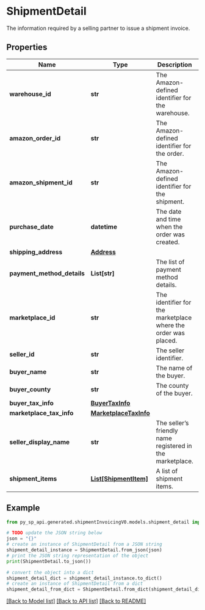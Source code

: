 # ShipmentDetail

The information required by a selling partner to issue a shipment invoice.

## Properties

Name | Type | Description | Notes
------------ | ------------- | ------------- | -------------
**warehouse_id** | **str** | The Amazon-defined identifier for the warehouse. | [optional] 
**amazon_order_id** | **str** | The Amazon-defined identifier for the order. | [optional] 
**amazon_shipment_id** | **str** | The Amazon-defined identifier for the shipment. | [optional] 
**purchase_date** | **datetime** | The date and time when the order was created. | [optional] 
**shipping_address** | [**Address**](Address.md) |  | [optional] 
**payment_method_details** | **List[str]** | The list of payment method details. | [optional] 
**marketplace_id** | **str** | The identifier for the marketplace where the order was placed. | [optional] 
**seller_id** | **str** | The seller identifier. | [optional] 
**buyer_name** | **str** | The name of the buyer. | [optional] 
**buyer_county** | **str** | The county of the buyer. | [optional] 
**buyer_tax_info** | [**BuyerTaxInfo**](BuyerTaxInfo.md) |  | [optional] 
**marketplace_tax_info** | [**MarketplaceTaxInfo**](MarketplaceTaxInfo.md) |  | [optional] 
**seller_display_name** | **str** | The seller’s friendly name registered in the marketplace. | [optional] 
**shipment_items** | [**List[ShipmentItem]**](ShipmentItem.md) | A list of shipment items. | [optional] 

## Example

```python
from py_sp_api.generated.shipmentInvoicingV0.models.shipment_detail import ShipmentDetail

# TODO update the JSON string below
json = "{}"
# create an instance of ShipmentDetail from a JSON string
shipment_detail_instance = ShipmentDetail.from_json(json)
# print the JSON string representation of the object
print(ShipmentDetail.to_json())

# convert the object into a dict
shipment_detail_dict = shipment_detail_instance.to_dict()
# create an instance of ShipmentDetail from a dict
shipment_detail_from_dict = ShipmentDetail.from_dict(shipment_detail_dict)
```
[[Back to Model list]](../README.md#documentation-for-models) [[Back to API list]](../README.md#documentation-for-api-endpoints) [[Back to README]](../README.md)


